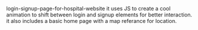 login-signup-page-for-hospital-website
it uses JS to create a cool animation to shift between login and signup elements for better interaction.
it also includes a basic home page with a map referance for location.
